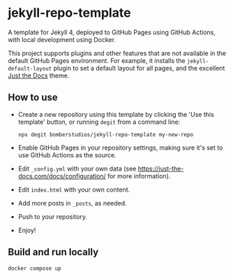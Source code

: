 # jekyll-repo-template

A template for Jekyll 4, deployed to GitHub Pages using GitHub Actions, with local development using Docker.

This project supports plugins and other features that are not available in the default GitHub Pages environment. For example, it installs the `jekyll-default-layout` plugin to set a default layout for all pages, and the excellent [Just the Docs](https://just-the-docs.com/) theme.

## How to use

- Create a new repository using this template by clicking the 'Use this template' button, or running `degit` from a command line:

  ```shell
  npx degit bomberstudios/jekyll-repo-template my-new-repo
  ```

- Enable GitHub Pages in your repository settings, making sure it's set to use GitHub Actions as the source.
- Edit `_config.yml` with your own data (see <https://just-the-docs.com/docs/configuration/> for more information).
- Edit `index.html` with your own content.
- Add more posts in `_posts`, as needed.
- Push to your repository.
- Enjoy!

## Build and run locally

```shell
docker compose up
```
